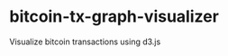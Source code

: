 bitcoin-tx-graph-visualizer
===========================

Visualize bitcoin transactions using d3.js
